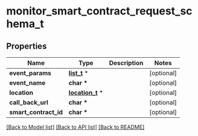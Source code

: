 # monitor_smart_contract_request_schema_t

## Properties
Name | Type | Description | Notes
------------ | ------------- | ------------- | -------------
**event_params** | [**list_t**](monitor_smart_contract_event_param.md) \* |  | [optional] 
**event_name** | **char \*** |  | [optional] 
**location** | [**location_t**](location.md) \* |  | [optional] 
**call_back_url** | **char \*** |  | [optional] 
**smart_contract_id** | **char \*** |  | [optional] 

[[Back to Model list]](../README.md#documentation-for-models) [[Back to API list]](../README.md#documentation-for-api-endpoints) [[Back to README]](../README.md)


